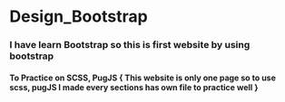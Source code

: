 # Design_Bootstrap

### I have learn Bootstrap so this is first website by using bootstrap 

#### To Practice on SCSS, PugJS { This website is only one page so to use scss, pugJS I made every sections has own file to practice well }

<!-- ### Website :  https://farisburi.github.io/Design_SCSS -->
